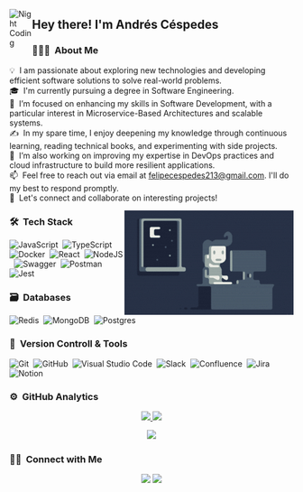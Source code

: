 <img alt="Night Coding" src="./assets/Hand%20Wave.gif" width='40' align="left"/><h2 align="left">Hey there! I'm Andrés Céspedes</h2>

### 👨🏻‍💻 &nbsp;About Me

💡 &nbsp;I am passionate about exploring new technologies and developing efficient software solutions to solve real-world problems.  
🎓 &nbsp;I'm currently pursuing a degree in Software Engineering.  
🌱 &nbsp;I’m focused on enhancing my skills in Software Development, with a particular interest in Microservice-Based Architectures and scalable systems.  
✍️ &nbsp;In my spare time, I enjoy deepening my knowledge through continuous learning, reading technical books, and experimenting with side projects.  
🚀 &nbsp;I’m also working on improving my expertise in DevOps practices and cloud infrastructure to build more resilient applications.  
📫 &nbsp;Feel free to reach out via email at felipecespedes213@gmail.com. I'll do my best to respond promptly.  
👥 &nbsp;Let's connect and collaborate on interesting projects!  

<img alt="Night Coding" src="https://raw.githubusercontent.com/AVS1508/AVS1508/master/assets/Night-Coding.gif" align="right"/>

### 🛠 &nbsp;Tech Stack

![JavaScript](https://img.shields.io/badge/javascript-%23323330.svg?style=for-the-badge&logo=javascript&logoColor=%23F7DF1E)&nbsp;
![TypeScript](https://img.shields.io/badge/typescript-%23323330.svg?style=for-the-badge&logo=typescript&logoColor=%blue)&nbsp;
![Docker](https://img.shields.io/badge/docker-%23323330.svg?style=for-the-badge&logo=docker&logoColor=%blue)&nbsp;
![React](https://img.shields.io/badge/react-%23323330.svg?style=for-the-badge&logo=react&logoColor=%blue)&nbsp;
![NodeJS](https://img.shields.io/badge/nodejs-%23323330.svg?style=for-the-badge&logo=nodedotjs&logoColor=%blue)&nbsp;
![Swagger](https://img.shields.io/badge/-Swagger-%23Clojure?style=for-the-badge&logo=swagger&logoColor=white)&nbsp;
![Postman](https://img.shields.io/badge/Postman-FF6C37?style=for-the-badge&logo=postman&logoColor=white)&nbsp;
![Jest](https://img.shields.io/badge/jest-%23323330.svg?style=for-the-badge&logo=jest&logoColor=%blue)&nbsp;

### 🗃 &nbsp;Databases

![Redis](https://img.shields.io/badge/redis-%23DD0031.svg?style=for-the-badge&logo=redis&logoColor=white)&nbsp;
![MongoDB](https://img.shields.io/badge/MongoDB-%234ea94b.svg?style=for-the-badge&logo=mongodb&logoColor=white)&nbsp;
![Postgres](https://img.shields.io/badge/postgres-%23316192.svg?style=for-the-badge&logo=postgresql&logoColor=white)&nbsp;


### 🧰 &nbsp;Version Controll & Tools 

![Git](https://img.shields.io/badge/git-%23F05033.svg?style=for-the-badge&logo=git&logoColor=white)&nbsp;
![GitHub](https://img.shields.io/badge/github-%23121011.svg?style=for-the-badge&logo=github&logoColor=white)&nbsp;
![Visual Studio Code](https://img.shields.io/badge/Visual%20Studio%20Code-0078d7.svg?style=for-the-badge&logo=visual-studio-code&logoColor=white)&nbsp;
![Slack](https://img.shields.io/badge/Slack-4A154B?style=for-the-badge&logo=slack&logoColor=white)&nbsp;
![Confluence](https://img.shields.io/badge/confluence-%23172BF4.svg?style=for-the-badge&logo=confluence&logoColor=white)&nbsp;
![Jira](https://img.shields.io/badge/jira-%230A0FFF.svg?style=for-the-badge&logo=jira&logoColor=white)&nbsp;
![Notion](https://img.shields.io/badge/Notion-%23000000.svg?style=for-the-badge&logo=notion&logoColor=white)&nbsp;

### ⚙️ &nbsp;GitHub Analytics

<p align="center">
  <a href="https://github.com/AndresCespedes">
    <img height="180em" src="https://github-readme-stats-eight-theta.vercel.app/api?username=AndresCespedes&show_icons=true&theme=algolia&include_all_commits=true&count_private=true"/>
  </a>
  <a href="https://github.com/AndresCespedes">
    <img height="180em" src="https://github-readme-stats-eight-theta.vercel.app/api/top-langs/?username=AndresCespedes&layout=compact&langs_count=8&theme=algolia"/>
  </a>
</p>

<p align="center">
  <img height="180em" src="https://github-readme-streak-stats.herokuapp.com/?user=AndresCespedes&theme=dark&hide_border=true"/>
</p>


### 🤝🏻 &nbsp;Connect with Me

<p align="center">
<a href="https://www.linkedin.com/in/cespedes-andres/"><img src="https://img.shields.io/badge/-Andres%20Cespedes-0077B5?style=flat&logo=Linkedin&logoColor=white"/></a>
<a href="mailto:felipecespedes213@gmail.com"><img src="https://img.shields.io/badge/-AndresCespedes-D14836?style=flat&logo=Gmail&logoColor=white"/></a>
</p>
